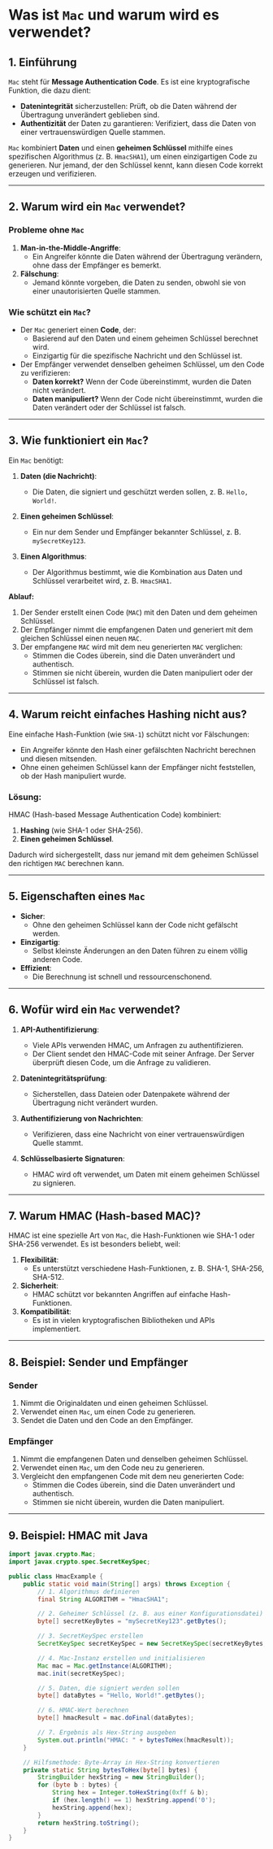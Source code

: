 # **Was ist `Mac` und warum wird es verwendet?**

## **1. Einführung**
`Mac` steht für **Message Authentication Code**. Es ist eine kryptografische Funktion, die dazu dient:
- **Datenintegrität** sicherzustellen: Prüft, ob die Daten während der Übertragung unverändert geblieben sind.
- **Authentizität** der Daten zu garantieren: Verifiziert, dass die Daten von einer vertrauenswürdigen Quelle stammen.

`Mac` kombiniert **Daten** und einen **geheimen Schlüssel** mithilfe eines spezifischen Algorithmus (z. B. `HmacSHA1`), um einen einzigartigen Code zu generieren. Nur jemand, der den Schlüssel kennt, kann diesen Code korrekt erzeugen und verifizieren.

---

## **2. Warum wird ein `Mac` verwendet?**

### **Probleme ohne `Mac`**
1. **Man-in-the-Middle-Angriffe**:
   - Ein Angreifer könnte die Daten während der Übertragung verändern, ohne dass der Empfänger es bemerkt.
2. **Fälschung**:
   - Jemand könnte vorgeben, die Daten zu senden, obwohl sie von einer unautorisierten Quelle stammen.

### **Wie schützt ein `Mac`?**
- Der `Mac` generiert einen **Code**, der:
  - Basierend auf den Daten und einem geheimen Schlüssel berechnet wird.
  - Einzigartig für die spezifische Nachricht und den Schlüssel ist.
- Der Empfänger verwendet denselben geheimen Schlüssel, um den Code zu verifizieren:
  - **Daten korrekt?** Wenn der Code übereinstimmt, wurden die Daten nicht verändert.
  - **Daten manipuliert?** Wenn der Code nicht übereinstimmt, wurden die Daten verändert oder der Schlüssel ist falsch.

---

## **3. Wie funktioniert ein `Mac`?**

Ein `Mac` benötigt:

1. **Daten (die Nachricht)**:
   - Die Daten, die signiert und geschützt werden sollen, z. B. `Hello, World!`.

2. **Einen geheimen Schlüssel**:
   - Ein nur dem Sender und Empfänger bekannter Schlüssel, z. B. `mySecretKey123`.

3. **Einen Algorithmus**:
   - Der Algorithmus bestimmt, wie die Kombination aus Daten und Schlüssel verarbeitet wird, z. B. `HmacSHA1`.

**Ablauf:**
1. Der Sender erstellt einen Code (`MAC`) mit den Daten und dem geheimen Schlüssel.
2. Der Empfänger nimmt die empfangenen Daten und generiert mit dem gleichen Schlüssel einen neuen `MAC`.
3. Der empfangene `MAC` wird mit dem neu generierten `MAC` verglichen:
   - Stimmen die Codes überein, sind die Daten unverändert und authentisch.
   - Stimmen sie nicht überein, wurden die Daten manipuliert oder der Schlüssel ist falsch.

---

## **4. Warum reicht einfaches Hashing nicht aus?**

Eine einfache Hash-Funktion (wie `SHA-1`) schützt nicht vor Fälschungen:
- Ein Angreifer könnte den Hash einer gefälschten Nachricht berechnen und diesen mitsenden.
- Ohne einen geheimen Schlüssel kann der Empfänger nicht feststellen, ob der Hash manipuliert wurde.

### **Lösung:**
HMAC (Hash-based Message Authentication Code) kombiniert:
1. **Hashing** (wie SHA-1 oder SHA-256).
2. **Einen geheimen Schlüssel**.

Dadurch wird sichergestellt, dass nur jemand mit dem geheimen Schlüssel den richtigen `MAC` berechnen kann.

---

## **5. Eigenschaften eines `Mac`**

- **Sicher**:
  - Ohne den geheimen Schlüssel kann der Code nicht gefälscht werden.
- **Einzigartig**:
  - Selbst kleinste Änderungen an den Daten führen zu einem völlig anderen Code.
- **Effizient**:
  - Die Berechnung ist schnell und ressourcenschonend.

---

## **6. Wofür wird ein `Mac` verwendet?**

1. **API-Authentifizierung**:
   - Viele APIs verwenden HMAC, um Anfragen zu authentifizieren.
   - Der Client sendet den HMAC-Code mit seiner Anfrage. Der Server überprüft diesen Code, um die Anfrage zu validieren.

2. **Datenintegritätsprüfung**:
   - Sicherstellen, dass Dateien oder Datenpakete während der Übertragung nicht verändert wurden.

3. **Authentifizierung von Nachrichten**:
   - Verifizieren, dass eine Nachricht von einer vertrauenswürdigen Quelle stammt.

4. **Schlüsselbasierte Signaturen**:
   - HMAC wird oft verwendet, um Daten mit einem geheimen Schlüssel zu signieren.

---

## **7. Warum HMAC (Hash-based MAC)?**

HMAC ist eine spezielle Art von `Mac`, die Hash-Funktionen wie SHA-1 oder SHA-256 verwendet. Es ist besonders beliebt, weil:
1. **Flexibilität**:
   - Es unterstützt verschiedene Hash-Funktionen, z. B. SHA-1, SHA-256, SHA-512.
2. **Sicherheit**:
   - HMAC schützt vor bekannten Angriffen auf einfache Hash-Funktionen.
3. **Kompatibilität**:
   - Es ist in vielen kryptografischen Bibliotheken und APIs implementiert.

---

## **8. Beispiel: Sender und Empfänger**

### **Sender**
1. Nimmt die Originaldaten und einen geheimen Schlüssel.
2. Verwendet einen `Mac`, um einen Code zu generieren.
3. Sendet die Daten und den Code an den Empfänger.

### **Empfänger**
1. Nimmt die empfangenen Daten und denselben geheimen Schlüssel.
2. Verwendet einen `Mac`, um den Code neu zu generieren.
3. Vergleicht den empfangenen Code mit dem neu generierten Code:
   - Stimmen die Codes überein, sind die Daten unverändert und authentisch.
   - Stimmen sie nicht überein, wurden die Daten manipuliert.

---

## **9. Beispiel: HMAC mit Java**

```java
import javax.crypto.Mac;
import javax.crypto.spec.SecretKeySpec;

public class HmacExample {
    public static void main(String[] args) throws Exception {
        // 1. Algorithmus definieren
        final String ALGORITHM = "HmacSHA1";

        // 2. Geheimer Schlüssel (z. B. aus einer Konfigurationsdatei)
        byte[] secretKeyBytes = "mySecretKey123".getBytes();

        // 3. SecretKeySpec erstellen
        SecretKeySpec secretKeySpec = new SecretKeySpec(secretKeyBytes, ALGORITHM);

        // 4. Mac-Instanz erstellen und initialisieren
        Mac mac = Mac.getInstance(ALGORITHM);
        mac.init(secretKeySpec);

        // 5. Daten, die signiert werden sollen
        byte[] dataBytes = "Hello, World!".getBytes();

        // 6. HMAC-Wert berechnen
        byte[] hmacResult = mac.doFinal(dataBytes);

        // 7. Ergebnis als Hex-String ausgeben
        System.out.println("HMAC: " + bytesToHex(hmacResult));
    }

    // Hilfsmethode: Byte-Array in Hex-String konvertieren
    private static String bytesToHex(byte[] bytes) {
        StringBuilder hexString = new StringBuilder();
        for (byte b : bytes) {
            String hex = Integer.toHexString(0xff & b);
            if (hex.length() == 1) hexString.append('0');
            hexString.append(hex);
        }
        return hexString.toString();
    }
}

